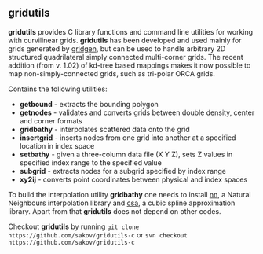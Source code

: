 ## gridutils ##

**gridutils** provides C library functions and command line utilities for working with curvilinear grids.
**gridutils** has been developed and used mainly for grids generated by [gridgen](https://github.com/sakov/gridgen-c), but can be used to handle arbitrary 2D structured quadrilateral simply connected multi-corner grids.
The recent addition (from v. 1.02) of kd-tree based mappings makes it now possible to map non-simply-connected grids, such as tri-polar ORCA grids.

Contains the following utilities:

  - **getbound** - extracts the bounding polygon
  - **getnodes** - validates and converts grids between double density, center and corner formats
  - **gridbathy** - interpolates scattered data onto the grid
  - **insertgrid** - inserts nodes from one grid into another at a specified location in index space
  - **setbathy** - given a three-column data file (X Y Z), sets Z values in specified index range to the specified value
  - **subgrid** - extracts nodes for a subgrid specified by index range
  - **xy2ij** - converts point coordinates between physical and index spaces

To build the interpolation utility **gridbathy** one needs to install [nn](https://github.com/sakov/nn-c), a Natural 
Neighbours interpolation library and [csa](https://github.com/sakov/nn-c), a cubic spline approximation library. Apart 
from that **gridutils** does not depend on other codes.

Checkout **gridutils** by running `git clone https://github.com/sakov/gridutils-c` or `svn checkout https://github.com/sakov/gridutils-c`
